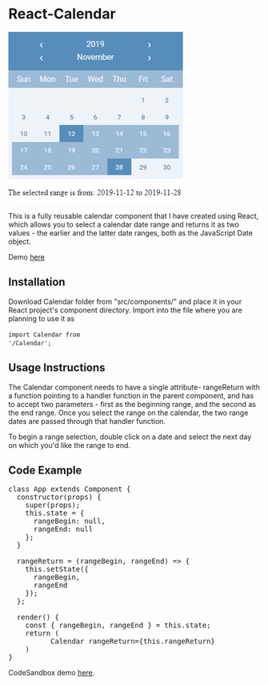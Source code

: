 <h1>React-Calendar</h1>

![alt text](https://raw.githubusercontent.com/zbignevus/React-Calendar/master/calendar.png)

This is a fully reusable calendar component that I have created using React, which allows you to select a calendar date range and 
returns it as two values - the earlier and the latter date ranges, both as the JavaScript Date object.

Demo <a href='https://ijf0r.csb.app/'>here</a>


<h2>Installation</h2>

Download Calendar folder from "src/components/" and place it in your React project's component directory.
Import into the file where you are planning to use it as

<code>import Calendar from '<component directory>/Calendar';</code>

<h2>Usage Instructions</h2>

The Calendar component needs to have a single attribute- rangeReturn with a function pointing to a handler function in the parent component, and has to accept two parameters - first as the beginning range, and the second as the end range.
Once you select the range on the calendar, the two range dates are passed through that handler function.

To begin a range selection, double click on a date and select the next day on which you'd like the range to end.

<h2>Code Example</h2>

<pre>
class App extends Component {
  constructor(props) {
    super(props);
    this.state = {
      rangeBegin: null,
      rangeEnd: null
    };
  }

  rangeReturn = (rangeBegin, rangeEnd) => {
    this.setState({
      rangeBegin,
      rangeEnd
    });
  };

  render() {
    const { rangeBegin, rangeEnd } = this.state;
    return (
          Calendar rangeReturn={this.rangeReturn}
    )
}
</pre>

CodeSandbox demo <a href="https://codesandbox.io/s/holy-smoke-ijf0r?fontsize=14&hidenavigation=1&theme=dark">here</a>.
